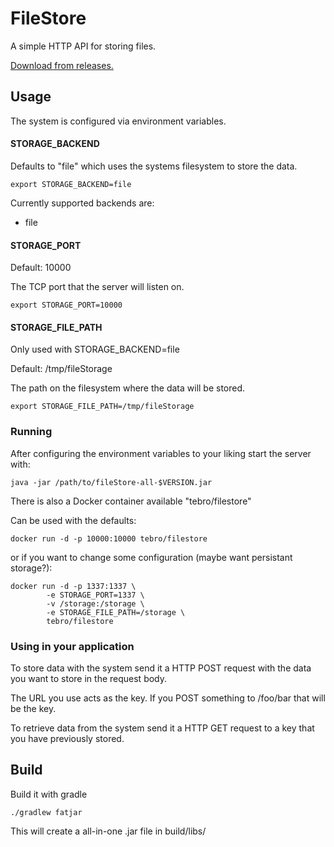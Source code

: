 # FileStore
A simple HTTP API for storing files.

[Download from releases.](https://github.com/Tebro/FileStore/releases)


## Usage

The system is configured via environment variables.

#### STORAGE_BACKEND

Defaults to "file" which uses the systems filesystem to store the data.

`export STORAGE_BACKEND=file`

Currently supported backends are:

 - file


#### STORAGE_PORT

Default: 10000

The TCP port that the server will listen on.

`export STORAGE_PORT=10000`


#### STORAGE_FILE_PATH

Only used with STORAGE_BACKEND=file 

Default: /tmp/fileStorage

The path on the filesystem where the data will be stored. 

`export STORAGE_FILE_PATH=/tmp/fileStorage`


### Running

After configuring the environment variables to your liking start the server with:

`java -jar /path/to/fileStore-all-$VERSION.jar`

There is also a Docker container available "tebro/filestore"

Can be used with the defaults:

`docker run -d -p 10000:10000 tebro/filestore`

or if you want to change some configuration (maybe want persistant storage?):

```
docker run -d -p 1337:1337 \
        -e STORAGE_PORT=1337 \
        -v /storage:/storage \
        -e STORAGE_FILE_PATH=/storage \
        tebro/filestore
```

### Using in your application

To store data with the system send it a HTTP POST request with the data you want to store in the request body.

The URL you use acts as the key. If you POST something to /foo/bar that will be the key.

To retrieve data from the system send it a HTTP GET request to a key that you have previously stored.

## Build

Build it with gradle

`./gradlew fatjar`

This will create a all-in-one .jar file in build/libs/